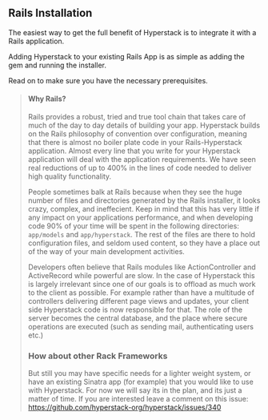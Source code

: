## Rails Installation

The easiest way to get the full benefit of Hyperstack is to integrate it with a Rails application.

Adding Hyperstack to your existing Rails App is as simple as adding the gem and running the installer.

Read on to make sure you have the necessary prerequisites.
> #### Why Rails?
>
>Rails provides a robust, tried and true tool chain that takes care of much of the day to day details of building your app.  Hyperstack builds on the Rails philosophy of convention over configuration, meaning that there is almost no boiler plate code in your Rails-Hyperstack application.  Almost every line that you write for your Hyperstack application will deal with the application requirements.  We have seen real reductions of up to 400% in the lines of code needed to deliver high quality functionality.
>
>People sometimes balk at Rails because when they see the huge number of files and directories generated by the Rails installer, it looks crazy, complex, and ineffecient.  Keep in mind that this has very little if any impact on your applications performance, and when developing code 90% of your time will be spent in the following directories:  `app/models` and `app/hyperstack`.  The rest of the files are there to hold configuration files, and seldom used content, so they have a place out of the way of your main development activities.
>
>Developers often believe that Rails modules like ActionController and ActiveRecord while powerful are slow.
In the case of Hyperstack this is largely irrelevant since one of our goals is to offload as much work to the client as possible.   For example rather than have a multitude of controllers delivering different page views and updates, your client side Hyperstack code is now responsible for that.  The role of the server becomes the central database, and the place where secure operations are executed (such as sending mail, authenticating users etc.)
>
>### How about other Rack Frameworks
>
>But still you may have specific needs for a lighter weight system, or have an existing Sinatra app (for example) that you would like to use with Hyperstack.  For now we will say its in the plan, and its just a matter of time.  If you are interested leave a comment on this issue: https://github.com/hyperstack-org/hyperstack/issues/340
